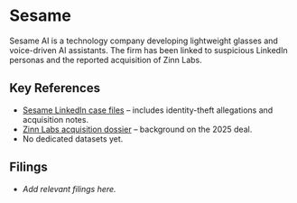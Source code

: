 # Sesame

Sesame AI is a technology company developing lightweight glasses and voice-driven AI assistants. The firm has been linked to suspicious LinkedIn personas and the reported acquisition of Zinn Labs.

## Key References
- [Sesame LinkedIn case files](../../LinkedIn/Sesame/README.md) – includes identity-theft allegations and acquisition notes.
- [Zinn Labs acquisition dossier](../../LinkedIn/Sesame/Zinn-Labs%20(acquisition)/README.md) – background on the 2025 deal.
- No dedicated datasets yet.

## Filings
- _Add relevant filings here._
